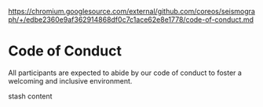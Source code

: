 https://chromium.googlesource.com/external/github.com/coreos/seismograph/+/edbe2360e9af362914868df0c7c1ace62e8e1778/code-of-conduct.md

# Code of Conduct

All participants are expected to abide by our code of conduct to foster a welcoming and inclusive environment.

stash content
